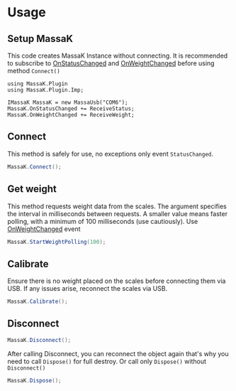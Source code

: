 ﻿#  Usage

## Setup MassaK
This code creates MassaK Instance without connecting. 
It is recommended to subscribe to [OnStatusChanged](events.md#statuschanged) and [OnWeightChanged](events.md#onweightchanged) before using method `Connect()`

```csharp{4}
using MassaK.Plugin
using MassaK.Plugin.Imp;

IMassaK MassaK = new MassaUsb("COM6");
MassaK.OnStatusChanged += ReceiveStatus;
MassaK.OnWeightChanged += ReceiveWeight;
```

## Connect
This method is safely for use, no exceptions only event `StatusChanged`. 
```csharp
MassaK.Connect();
```

## Get weight
This method requests weight data from the scales. The argument specifies the interval in milliseconds between requests.
A smaller value means faster polling, with a minimum of 100 milliseconds (use cautiously).
Use [OnWeightChanged](events.md#onweightchanged) event
```csharp
MassaK.StartWeightPolling(100);
```

## Calibrate
Ensure there is no weight placed on the scales before connecting them via USB.
If any issues arise, reconnect the scales via USB.
```csharp
MassaK.Сalibrate();
```

## Disconnect
```csharp
MassaK.Disconnect();
```
After calling Disconnect, you can reconnect the object again that's why you need to call `Dispose()` for full destroy.
Or call only `Dispose()` without `Disconnect()`
```csharp
MassaK.Dispose();
```